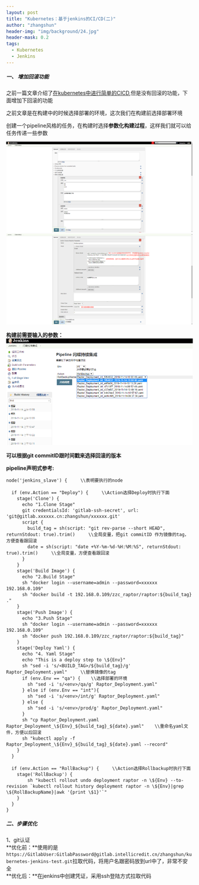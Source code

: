 ```yaml
---
layout: post
title: "Kubernetes：基于jenkins的CI/CD(二)"
author: "zhangshun"
header-img: "img/background/24.jpg"
header-mask: 0.2
tags:
  - Kubernetes
  - Jenkins
---
```


##### 一、 增加回滚功能

之前一篇文章介绍了[在kubernetes中进行简单的CICD](https://blog.zs-fighting.cn/2019/11/08/Kubernetes-%E5%9F%BA%E4%BA%8Ejenkins%E7%9A%84CICD(%E4%B8%80)/),但是没有回滚的功能，下面增加下回滚的功能

之前文章是在构建中的时候选择部署的环境，这次我们在构建前选择部署环境

创建一个pipeline风格的任务，在构建时选择**参数化构建过程**，这样我们就可以给任务传递一些参数

![](/img/in-post/2019-11-08-Kubernetes-基于jenkins的CICD/参数化构建01.png)
![](/img/in-post/2019-11-08-Kubernetes-基于jenkins的CICD/参数化构建02.png)

**构建前需要输入的参数：**
![](/img/in-post/2019-11-08-Kubernetes-基于jenkins的CICD/效果图.png)

**可以根据git commitID跟时间戳来选择回滚的版本**

**pipeline声明式参考:**
```
node('jenkins_slave') {		\\表明要执行的node

  if (env.Action == "Deploy") {		\\Action选择Deploy时执行下面
    stage('Clone') {
      echo "1.Clone Stage"
      git credentialsId: 'gitlab-ssh-secret', url: 'git@gitlab.xxxxxx.cn:zhangshun/xxxxxx.git'
      script {
        build_tag = sh(script: "git rev-parse --short HEAD", returnStdout: true).trim()		\\全局变量，把git commitID 作为镜像的tag，方便查看跟回滚
        date = sh(script: "date +%Y-%m-%d-%H:%M:%S", returnStdout: true).trim()		\\全局变量，方便查看跟回滚
      }      
    }
    stage('Build Image') {
      echo "2.Build Stage"
      sh "docker login --username=admin --password=xxxxxx 192.168.0.109"
      sh "docker build -t 192.168.0.109/zzc_raptor/raptor:${build_tag} ."
    }
    stage('Push Image') {
      echo "3.Push Stage"
      sh "docker login --username=admin --password=xxxxxx 192.168.0.109"
      sh "docker push 192.168.0.109/zzc_raptor/raptor:${build_tag}"
    }
    stage('Deploy Yaml') {
      echo "4. Yaml Stage"
      echo "This is a deploy step to \${Env}"
      sh "sed -i 's/<BUILD_TAG>/${build_tag}/g' Raptor_Deployment.yaml"		\\替换镜像的tag
      if (env.Env == "qa") {	\\选择部署的环境
        sh "sed -i 's/<env>/qa/g' Raptor_Deployment.yaml"
      } else if (env.Env == "int"){
        sh "sed -i 's/<env>/int/g' Raptor_Deployment.yaml"
      } else {
        sh "sed -i 's/<env>/prod/g' Raptor_Deployment.yaml"
      }
      sh "cp Raptor_Deployment.yaml Raptor_Deployment_\${Env}_${build_tag}_${date}.yaml"	\\重命名yaml文件，方便以后回滚
      sh "kubectl apply -f Raptor_Deployment_\${Env}_${build_tag}_${date}.yaml --record"
    }
  }

  if (env.Action == "RollBackup") {		\\Action选择Rollbackup时执行下面
    stage('RollBackup') {
        sh "kubectl rollout undo deployment raptor -n \${Env} --to-revision `kubectl rollout history deployment raptor -n \${Env}|grep \${RollBackupName}|awk '{print \$1}'`"
    }
  }
}
```

##### 二、步骤优化

1、git认证<br>
**优化前：**使用的是`https://GitlabUser:GitlabPassword@gitlab.intellicredit.cn/zhangshun/kubernetes-jenkins-test.git`拉取代码，将用户名跟密码放到url中了，非常不安全<br>
**优化后：**在jenkins中创建凭证，采用ssh登陆方式拉取代码